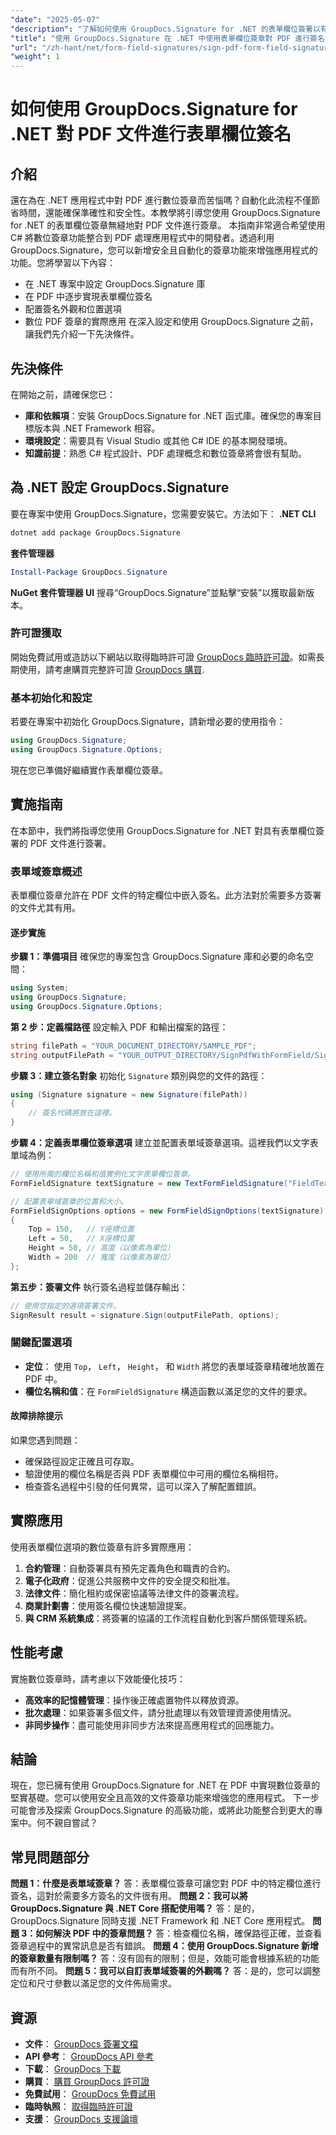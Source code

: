 ```yaml
---
"date": "2025-05-07"
"description": "了解如何使用 GroupDocs.Signature for .NET 的表單欄位簽署以有效率地簽署 PDF 文件。本指南涵蓋 C# 中的設定、配置和實作。"
"title": "使用 GroupDocs.Signature 在 .NET 中使用表單欄位簽章對 PDF 進行簽名"
"url": "/zh-hant/net/form-field-signatures/sign-pdf-form-field-signature-net-groupdocs/"
"weight": 1
---
```


# 如何使用 GroupDocs.Signature for .NET 對 PDF 文件進行表單欄位簽名
## 介紹
還在為在 .NET 應用程式中對 PDF 進行數位簽章而苦惱嗎？自動化此流程不僅節省時間，還能確保準確性和安全性。本教學將引導您使用 GroupDocs.Signature for .NET 的表單欄位簽章無縫地對 PDF 文件進行簽章。
本指南非常適合希望使用 C# 將數位簽章功能整合到 PDF 處理應用程式中的開發者。透過利用 GroupDocs.Signature，您可以新增安全且自動化的簽章功能來增強應用程式的功能。您將學習以下內容：
- 在 .NET 專案中設定 GroupDocs.Signature 庫
- 在 PDF 中逐步實現表單欄位簽名
- 配置簽名外觀和位置選項
- 數位 PDF 簽章的實際應用
在深入設定和使用 GroupDocs.Signature 之前，讓我們先介紹一下先決條件。
## 先決條件
在開始之前，請確保您已：
- **庫和依賴項**：安裝 GroupDocs.Signature for .NET 函式庫。確保您的專案目標版本與 .NET Framework 相容。
- **環境設定**：需要具有 Visual Studio 或其他 C# IDE 的基本開發環境。
- **知識前提**：熟悉 C# 程式設計、PDF 處理概念和數位簽章將會很有幫助。
## 為 .NET 設定 GroupDocs.Signature
要在專案中使用 GroupDocs.Signature，您需要安裝它。方法如下：
**.NET CLI**
```bash
dotnet add package GroupDocs.Signature
```
**套件管理器**
```powershell
Install-Package GroupDocs.Signature
```
**NuGet 套件管理器 UI**
搜尋“GroupDocs.Signature”並點擊“安裝”以獲取最新版本。
### 許可證獲取
開始免費試用或造訪以下網站以取得臨時許可證 [GroupDocs 臨時許可證](https://purchase.groupdocs.com/temporary-license/)。如需長期使用，請考慮購買完整許可證 [GroupDocs 購買](https://purchase。groupdocs.com/buy).
### 基本初始化和設定
若要在專案中初始化 GroupDocs.Signature，請新增必要的使用指令：
```csharp
using GroupDocs.Signature;
using GroupDocs.Signature.Options;
```
現在您已準備好繼續實作表單欄位簽章。
## 實施指南
在本節中，我們將指導您使用 GroupDocs.Signature for .NET 對具有表單欄位簽署的 PDF 文件進行簽署。 
### 表單域簽章概述
表單欄位簽章允許在 PDF 文件的特定欄位中嵌入簽名。此方法對於需要多方簽署的文件尤其有用。
#### 逐步實施
**步驟 1：準備項目**
確保您的專案包含 GroupDocs.Signature 庫和必要的命名空間：
```csharp
using System;
using GroupDocs.Signature;
using GroupDocs.Signature.Options;
```
**第 2 步：定義檔路徑**
設定輸入 PDF 和輸出檔案的路徑：
```csharp
string filePath = "YOUR_DOCUMENT_DIRECTORY/SAMPLE_PDF";
string outputFilePath = "YOUR_OUTPUT_DIRECTORY/SignPdfWithFormField/SignedWithFormField.pdf";
```
**步驟 3：建立簽名對象**
初始化 `Signature` 類別與您的文件的路徑：
```csharp
using (Signature signature = new Signature(filePath))
{
    // 簽名代碼將放在這裡。
}
```
**步驟 4：定義表單欄位簽章選項**
建立並配置表單域簽章選項。這裡我們以文字表單域為例：
```csharp
// 使用所需的欄位名稱和值實例化文字表單欄位簽章。
FormFieldSignature textSignature = new TextFormFieldSignature("FieldText", "Value1");

// 配置表單域簽章的位置和大小。
FormFieldSignOptions options = new FormFieldSignOptions(textSignature)
{
    Top = 150,   // Y座標位置
    Left = 50,   // X座標位置
    Height = 50, // 高度（以像素為單位）
    Width = 200  // 寬度（以像素為單位）
};
```
**第五步：簽署文件**
執行簽名過程並儲存輸出：
```csharp
// 使用您指定的選項簽署文件。
SignResult result = signature.Sign(outputFilePath, options);
```
### 關鍵配置選項
- **定位**： 使用 `Top`， `Left`， `Height`， 和 `Width` 將您的表單域簽章精確地放置在 PDF 中。
- **欄位名稱和值**：在 `FormFieldSignature` 構造函數以滿足您的文件的要求。
#### 故障排除提示
如果您遇到問題：
- 確保路徑設定正確且可存取。
- 驗證使用的欄位名稱是否與 PDF 表單欄位中可用的欄位名稱相符。
- 檢查簽名過程中引發的任何異常，這可以深入了解配置錯誤。
## 實際應用
使用表單欄位選項的數位簽章有許多實際應用：
1. **合約管理**：自動簽署具有預先定義角色和職責的合約。
2. **電子化政府**：促進公共服務中文件的安全提交和批准。
3. **法律文件**：簡化租約或保密協議等法律文件的簽署流程。
4. **商業計劃書**：使用簽名欄位快速驗證提案。
5. **與 CRM 系統集成**：將簽署的協議的工作流程自動化到客戶關係管理系統。
## 性能考慮
實施數位簽章時，請考慮以下效能優化技巧：
- **高效率的記憶體管理**：操作後正確處置物件以釋放資源。
- **批次處理**：如果簽署多個文件，請分批處理以有效管理資源使用情況。
- **非同步操作**：盡可能使用非同步方法來提高應用程式的回應能力。
## 結論
現在，您已擁有使用 GroupDocs.Signature for .NET 在 PDF 中實現數位簽章的堅實基礎。您可以使用安全且高效的文件簽章功能來增強您的應用程式。
下一步可能會涉及探索 GroupDocs.Signature 的高級功能，或將此功能整合到更大的專案中。何不親自嘗試？
## 常見問題部分
**問題 1：什麼是表單域簽章？**
答：表單欄位簽章可讓您對 PDF 中的特定欄位進行簽名，這對於需要多方簽名的文件很有用。
**問題 2：我可以將 GroupDocs.Signature 與 .NET Core 搭配使用嗎？**
答：是的，GroupDocs.Signature 同時支援 .NET Framework 和 .NET Core 應用程式。
**問題 3：如何解決 PDF 中的簽章問題？**
答：檢查欄位名稱，確保路徑正確，並查看簽章過程中的異常訊息是否有錯誤。
**問題 4：使用 GroupDocs.Signature 新增的簽章數量有限制嗎？**
答：沒有固有的限制；但是，效能可能會根據系統的功能而有所不同。
**問題 5：我可以自訂表單域簽署的外觀嗎？**
答：是的，您可以調整定位和尺寸參數以滿足您的文件佈局需求。
## 資源
- **文件**： [GroupDocs 簽署文檔](https://docs.groupdocs.com/signature/net/)
- **API 參考**： [GroupDocs API 參考](https://reference.groupdocs.com/signature/net/)
- **下載**： [GroupDocs 下載](https://releases.groupdocs.com/signature/net/)
- **購買**： [購買 GroupDocs 許可證](https://purchase.groupdocs.com/buy)
- **免費試用**： [GroupDocs 免費試用](https://releases.groupdocs.com/signature/net/)
- **臨時執照**： [取得臨時許可證](https://purchase.groupdocs.com/temporary-license/)
- **支援**： [GroupDocs 支援論壇](https://forum.groupdocs.com/c/signature/)